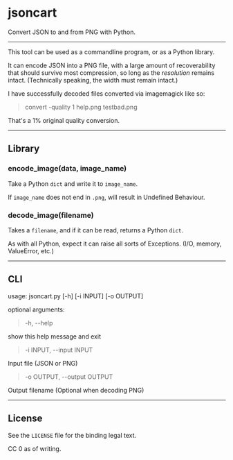 # jsoncart

Convert JSON to and from PNG with Python.

---

This tool can be used as a commandline program, or as a Python library.

It can encode JSON into a PNG file, with a large amount of recoverability that should survive most compression, so long as the _resolution_ remains intact. (Technically speaking, the width must remain intact.)

I have successfully decoded files converted via imagemagick like so:

> convert -quality 1 help.png testbad.png

That's a 1% original quality conversion.

---

## Library

### encode_image(data, image_name)

Take a Python `dict` and write it to `image_name`.

If `image_name` does not end in `.png`, will result in Undefined Behaviour.

### decode_image(filename)

Takes a `filename`, and if it can be read, returns a Python `dict`.

As with all Python, expect it can raise all sorts of Exceptions. (I/O, memory, ValueError, etc.)

---

## CLI

usage: jsoncart.py [-h] [-i INPUT] [-o OUTPUT]

optional arguments:

> -h, --help

show this help message and exit

> -i INPUT, --input INPUT

Input file (JSON or PNG)

> -o OUTPUT, --output OUTPUT

Output filename (Optional when decoding PNG)

---

## License

See the `LICENSE` file for the binding legal text.

CC 0 as of writing.

